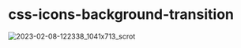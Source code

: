 # css-icons-background-transition

![2023-02-08-122338_1041x713_scrot](https://user-images.githubusercontent.com/94265654/217610322-e403b05a-33a0-4c2d-b845-a458ef892ed3.png)
